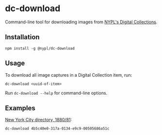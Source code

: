 # dc-download

Command-line tool for downloading images from [NYPL's Digital Collections](https://digitalcollections.nypl.org/).

## Installation

    npm install -g @nypl/dc-download

## Usage

To download all image captures in a Digital Collection item, run:

    dc-download <uuid-of-item>

Run `dc-download --help` for command-line options.

## Examples

[New York City directory, 1880/81](https://digitalcollections.nypl.org/items/12df7770-6bde-0134-5d34-00505686a51c#/):

    dc-download 4b5c40e0-317a-0134-e9c9-00505686a51c
